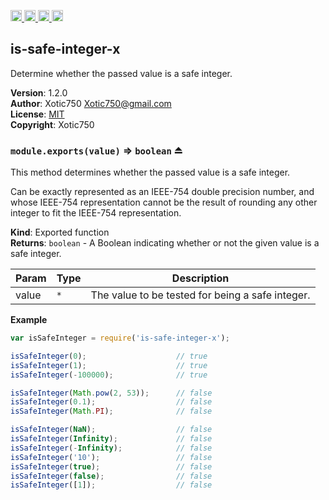 <a href="https://travis-ci.org/Xotic750/is-safe-integer-x"
   title="Travis status">
<img
   src="https://travis-ci.org/Xotic750/is-safe-integer-x.svg?branch=master"
   alt="Travis status" height="18"/>
</a>
<a href="https://david-dm.org/Xotic750/is-safe-integer-x"
   title="Dependency status">
<img src="https://david-dm.org/Xotic750/is-safe-integer-x.svg"
   alt="Dependency status" height="18"/>
</a>
<a href="https://david-dm.org/Xotic750/is-safe-integer-x#info=devDependencies"
   title="devDependency status">
<img src="https://david-dm.org/Xotic750/is-safe-integer-x/dev-status.svg"
   alt="devDependency status" height="18"/>
</a>
<a href="https://badge.fury.io/js/is-safe-integer-x" title="npm version">
<img src="https://badge.fury.io/js/is-safe-integer-x.svg"
   alt="npm version" height="18"/>
</a>
<a name="module_is-safe-integer-x"></a>

## is-safe-integer-x
Determine whether the passed value is a safe integer.

**Version**: 1.2.0  
**Author**: Xotic750 <Xotic750@gmail.com>  
**License**: [MIT](&lt;https://opensource.org/licenses/MIT&gt;)  
**Copyright**: Xotic750  
<a name="exp_module_is-safe-integer-x--module.exports"></a>

### `module.exports(value)` ⇒ <code>boolean</code> ⏏
This method determines whether the passed value is a safe integer.

Can be exactly represented as an IEEE-754 double precision number, and
whose IEEE-754 representation cannot be the result of rounding any other
integer to fit the IEEE-754 representation.

**Kind**: Exported function  
**Returns**: <code>boolean</code> - A Boolean indicating whether or not the given value is a
 safe integer.  

| Param | Type | Description |
| --- | --- | --- |
| value | <code>\*</code> | The value to be tested for being a safe integer. |

**Example**  
```js
var isSafeInteger = require('is-safe-integer-x');

isSafeInteger(0);                    // true
isSafeInteger(1);                    // true
isSafeInteger(-100000);              // true

isSafeInteger(Math.pow(2, 53));      // false
isSafeInteger(0.1);                  // false
isSafeInteger(Math.PI);              // false

isSafeInteger(NaN);                  // false
isSafeInteger(Infinity);             // false
isSafeInteger(-Infinity);            // false
isSafeInteger('10');                 // false
isSafeInteger(true);                 // false
isSafeInteger(false);                // false
isSafeInteger([1]);                  // false
```
